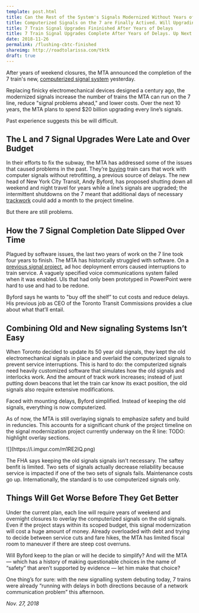 ```yaml
---
template: post.html
title: Can the Rest of the System's Signals Modernized Without Years of Delays? 
title: Computerized Signals on the 7 are Finally Actived. Will Upgrading the Whole System Also take Years of Delay.
title: 7 Train Signal Upgrades Fininished After Years of Delays 
title: 7 Train Signal Upgrades Complete After Years of Delays. Up Next: The Rest of the Subway 
date: 2018-11-26
permalink: /flushing-cbtc-finished
shareimg: http://roadtolarissa.com/tktk
draft: true
---
```


After years of weekend closures, the MTA announced the completion of the 7 train's new, [computerized signal system](https://www.nytimes.com/2017/05/01/nyregion/new-york-subway-signals.html) yesterday. 

Replacing finicky electromechanical devices designed a century ago, the modernized signals increase the number of trains the MTA can run on the 7 line, reduce "signal problems ahead," and lower costs. Over the next 10 years, the MTA plans to spend $20 billion upgrading every line’s signals.

Past experience suggests this be will difficult. 

##  The <b class='line-L'>L</b> and <b class='line-7'>7</b> Signal Upgrades Were Late and Over Budget

<!-- <div class='full-width'>

  <div class='img-cont'>
    ![](https://i.imgur.com/zuTHDNX.png)
  </div>
</div>
 -->

<div id='slope'></div>

In their efforts to fix the subway, the MTA has addressed some of the issues that caused problems in the past. They’re [buying](https://twitter.com/ModernSignaling/status/1053394646892720128) train cars that work with computer signals without retrofitting, a previous source of delays. The new head of New York City Transit, Andy Byford, has proposed shutting down all weekend and night travel for years while a line’s signals are upgraded; the intermittent shutdowns on the 7 meant that additional days of necessary [trackwork](https://www.wsj.com/articles/7-line-upgrade-means-more-delays-1524780156) could add a month to the project timeline.

But there are still problems. 

## How the <b class='line-7'>7</b> Signal Completion Date Slipped Over Time

<div id='two-years' class='full-width'></div>

Plagued by software issues, the last two years of work on the 7 line took four years to finish. The MTA has historically struggled with software. On a [previous signal project](https://www.fhwa.dot.gov/cadiv/segb/views/document/sections/section8/8_5_1.cfm), ad hoc deployment errors caused interruptions to train service. A vaguely specified voice communications system failed when it was enabled. UIs that had only been prototyped in PowerPoint were hard to use and had to be redone.  

Byford says he wants to "buy off the shelf” to cut costs and reduce delays. His previous job as CEO of the Toronto Transit Commissions provides a clue about what that’ll entail. 

## Combining Old and New signaling Systems Isn’t Easy

When Toronto decided to update its 50 year old signals, they kept the old electromechanical signals in place and overlaid the computerized signals to prevent service interruptions. This is hard to do: the computerized signals need heavily customized software that simulates how the old signals and interlocks work. And the amount of track work increases; instead of just putting down beacons that let the train car know its exact position, the old signals also require extensive modifications.

Faced with mounting delays, Byford simplified. Instead of keeping the old signals, everything is now computerized.  

As of now, the MTA is still overlaying signals to emphasize safety and build in reduncies. This accounts for a significant chunk of the project timeline on the signal modernization project currently underway on the R line: TODO: highlight overlay sections.  

<div class='full-width'>
  <div class='img-cont'>
    ![](https://i.imgur.com/m1RE2lQ.png)
  </div>
</div>

The FHA says keeping the old signals signals isn't necessary. The saftey benfit is limited. Two sets of signals actually decrease reliability because service is impacted if one of the two sets of signals fails. Maintenance costs go up. Internationally,  the standard is to use computerized signals only. 

## Things Will Get Worse Before They Get Better

Under the current plan, each line will require years of weekend and overnight closures to overlay the computerized signals on the old signals. Even if the project stays within its scoped budget, this signal modernization will cost a huge amount of money. Already overloaded with debt and trying to decide between service cuts and fare hikes, the MTA has limited fiscal room to maneuver if there are steep cost overruns.

Will Byford keep to the plan or will he decide to simplify? And will the MTA — which has a history of making questionable choices in the name of “safety” that aren’t supported by evidence — let him make that choice?

One thing’s for sure: with the new signalling system debuting today, 7 trains were already “running with delays in both directions because of a network communication problem” this afternoon. 

*Nov. 27, 2018*

<!-- 

## Words idk

They're the cornerstone of the MTA's plan to fix subway by spending $20 billion upgrading every line's signals over 10 years.

Signal upgrades on the L and 7 ran years behind schedule and over budget.

The MTA can’t control some causes of delay.  Originally sheduled for 2008, work didn’t start on the 7’s signals till 2011 because of “[funding availability](https://cbcny.org/sites/default/files/report_mta_10202009.pdf).” 

The MTA Finally Finished Upgrading the Signals on the 7. The Last Two Years of Work Took Four Years to Finish.


Keeping multiple, more complex projects on schedule will be even harder. After more delays were announced this spring, the new head of New York City Transit, Andy Byford, tried [intervening](https://www.wsj.com/articles/7-line-upgrade-means-more-delays-1524780156). The launch still got to pushed back to November.


- one of biggest custom software components is overlaid signals
- 90s confident L train quote "simulate existing signals in memory”

 -->



<link rel="stylesheet" type="text/css" href="/flushing-cbtc-finished/style.css">

<script src="/worlds-group-2017/d3_.js"></script>
<script src="/worlds-group-2017/swoopy-drag.js"></script>
<script src="/flushing-cbtc-finished/script.js"></script>
<script src="/flushing-cbtc-finished/slope.js"></script>